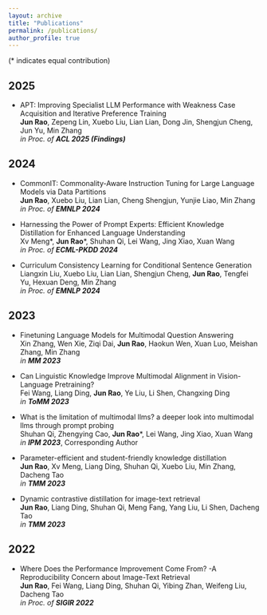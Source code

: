 ```yaml
---
layout: archive
title: "Publications"
permalink: /publications/
author_profile: true
---
```


(* indicates equal contribution)

## 2025

* APT: Improving Specialist LLM Performance with Weakness Case Acquisition and Iterative Preference Training       
  **Jun Rao**, Zepeng Lin, Xuebo Liu, Lian Lian, Dong Jin, Shengjun Cheng, Jun Yu, Min Zhang<br> 
  *in Proc. of **ACL 2025 (Findings)***   


## 2024


* CommonIT: Commonality-Aware Instruction Tuning for Large Language Models via Data Partitions<br>
  **Jun Rao**, Xuebo Liu, Lian Lian, Cheng Shengjun, Yunjie Liao, Min Zhang <br>
  *in Proc. of **EMNLP 2024***

* Harnessing the Power of Prompt Experts: Efficient Knowledge Distillation for Enhanced Language Understanding  
  Xv Meng*, **Jun Rao***, Shuhan Qi, Lei Wang, Jing Xiao, Xuan Wang <br>
  *in Proc. of **ECML-PKDD 2024***
  
* Curriculum Consistency Learning for Conditional Sentence Generation<br>
  Liangxin Liu, Xuebo Liu, Lian Lian, Shengjun Cheng, **Jun Rao**, Tengfei Yu, Hexuan Deng, Min Zhang <br>
  *in Proc. of **EMNLP 2024***

## 2023

* Finetuning Language Models for Multimodal Question Answering<br>
  Xin Zhang, Wen Xie, Ziqi Dai, **Jun Rao**, Haokun Wen, Xuan Luo, Meishan Zhang, Min Zhang <br>
  *in **MM 2023***

* Can Linguistic Knowledge Improve Multimodal Alignment in Vision-Language Pretraining?<br>
  Fei Wang, Liang Ding, **Jun Rao**, Ye Liu, Li Shen, Changxing Ding <br>
  *in **ToMM 2023***
  
* What is the limitation of multimodal llms? a deeper look into multimodal llms through prompt probing <br>
  Shuhan Qi, Zhengying Cao, **Jun Rao***, Lei Wang, Jing Xiao, Xuan Wang <br>
  *in **IPM 2023***, Corresponding Author  

* Parameter-efficient and student-friendly knowledge distillation<br>
  **Jun Rao**, Xv Meng, Liang Ding, Shuhan Qi, Xuebo Liu, Min Zhang, Dacheng Tao <br>
  *in **TMM 2023***  

* Dynamic contrastive distillation for image-text retrieval<br>
  **Jun Rao**, Liang Ding, Shuhan Qi, Meng Fang, Yang Liu, Li Shen, Dacheng Tao <br>
  *in **TMM 2023***  


## 2022

* Where Does the Performance Improvement Come From? -A Reproducibility Concern about Image-Text Retrieval  
  **Jun Rao**, Fei Wang, Liang Ding, Shuhan Qi, Yibing Zhan, Weifeng Liu, Dacheng Tao  <br>
  *in Proc. of **SIGIR 2022***  
  
  
